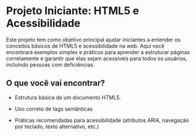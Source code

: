 # Projeto Iniciante: HTML5 e Acessibilidade
Este projeto tem como objetivo principal ajudar iniciantes a entender os conceitos básicos de HTML5 e acessibilidade na web. Aqui você encontrará exemplos simples e práticos para aprender a estruturar páginas corretamente e garantir que elas sejam acessíveis para todos os usuários, incluindo pessoas com deficiências.

## O que você vai encontrar?

- Estrutura básica de um documento HTML5.

- Uso correto de tags semânticas

- Práticas recomendadas para acessibilidade (atributos ARIA, navegação por teclado, texto alternativo, etc.)
